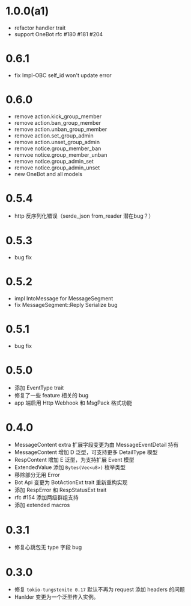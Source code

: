 # 1.0.0(a1)

- refactor handler trait
- support OneBot rfc #180 #181 #204

# 0.6.1

- fix Impl-OBC self_id won't update error

# 0.6.0

- remove action.kick_group_member
- remove action.ban_group_member
- remove action.unban_group_member
- remove action.set_group_admin
- remove action.unset_group_admin
- remove notice.group_member_ban
- remvoe notice.group_member_unban
- remove notice.group_admin_set
- remove notice.group_admin_unset
- new OneBot and all models

# 0.5.4

- http 反序列化错误（serde_json from_reader 潜在bug？）

# 0.5.3

- bug fix

# 0.5.2

- impl IntoMessage for MessageSegment
- fix MessageSegment::Reply Serialize bug

# 0.5.1

- bug fix

# 0.5.0

- 添加 EventType trait
- 修复了一些 feature 相关的 bug
- app 端启用 Http Webhook 和 MsgPack 格式功能

# 0.4.0 

- MessageContent extra 扩展字段变更为由 MessageEventDetail 持有
- MessageContent 增加 D 泛型，可支持更多 DetailType 模型
- RespContent 增加 E 泛型，为支持扩展 Event 模型
- ExtendedValue 添加 `Bytes(Vec<u8>)` 枚举类型
- 移除部分无用 Error
- Bot Api 变更为 BotActionExt trait 重新重构实现
- 添加 RespError 和 RespStatusExt trait
- rfc #154 添加两级群组支持
- 添加 extended macros

# 0.3.1

- 修复心跳包无 type 字段 bug

# 0.3.0

- 修复 `tokio-tungstenite 0.17` 默认不再为 request 添加 headers 的问题
- Hanlder 变更为一个泛型传入实例。